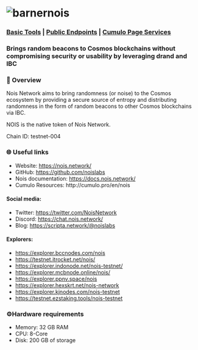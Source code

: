 # ![barnernois](https://user-images.githubusercontent.com/2853158/228062781-4fc14a7f-ebe2-4a41-bdb2-fdc5aa7c3eb5.jpeg)
<h3><a href=""> Basic Tools</a>  | <a href=""> Public Endpoints</a> | <a href="http://cumulo.pro/en/nois">Cumulo Page Services</a>
</h3>
<h3>Brings random beacons to Cosmos blockchains without compromising security or usability by leveraging drand and IBC</h3>


<h3>📌 Overview</h3>
<p>Nois Network aims to bring randomness (or noise) to the Cosmos ecosystem by providing a secure source of entropy and distributing randomness in the form of random beacons to other Cosmos blockchains via IBC.</p>


<p>NOIS is the native token of Nois Network.</p>

<p>Chain ID: testnet-004</p>

<h3>🌐 Useful links</h3>
<ul>
  <li> Website: <a href="https://nois.network/">https://nois.network/</a> </li>
  <li> GitHub: <a href="https://github.com/noislabs">https://github.com/noislabs</a> </li>
  <li> Nois documentation: <a href="https://docs.nois.network/">https://docs.nois.network/</a> </li>
  <li> Cumulo Resources: http://cumulo.pro/en/nois </li>
</ul>
<h4>Social media:</h4>
<ul>
  <li>Twitter: <a href="https://twitter.com/NoisNetwork">https://twitter.com/NoisNetwork</a>  </li>
  <li>Discord: <a href="https://chat.nois.network/">https://chat.nois.network/</a>  </li>
  <li>Blog: <a href="https://scripta.network/@noislabs">https://scripta.network/@noislabs</a>  </li>
</ul>
<h4>Explorers:</h4>
<ul>
       <li> <a href="https://explorer.bccnodes.com/nois">https://explorer.bccnodes.com/nois</a></li>       
       <li> <a href="https://testnet.itrocket.net/nois/">https://testnet.itrocket.net/nois/</a></li> 
       <li> <a href="https://explorer.indonode.net/nois-testnet/">https://explorer.indonode.net/nois-testnet/</a></li>      
       <li> <a href="https://explorer.mcbnode.online/nois/">https://explorer.mcbnode.online/nois/</a></li>      
       <li> <a href="https://explorer.ppnv.space/nois">https://explorer.ppnv.space/nois</a></li>    
       <li> <a href="https://explorer.hexskrt.net/nois-network">https://explorer.hexskrt.net/nois-network</a></li>
       <li><a href="https://explorer.kjnodes.com/nois-testnet">https://explorer.kjnodes.com/nois-testnet</a></li>
       <li><a href="https://testnet.ezstaking.tools/nois-testnet">https://testnet.ezstaking.tools/nois-testnet</a></li>            
</ul>	
<h3>⚙️Hardware requirements</h3>
<ul>
  <li> Memory: 32 GB RAM  </li>
  <li>CPU: 8-Core  </li>
  <li> Disk: 200 GB of storage  </li>
</ul>
